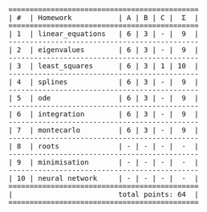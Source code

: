 <pre>
=============================================
| #  | Homework           | A | B | C |  Σ  |
=============================================
| 1  | linear_equations   | 6 | 3 | - |  9  |
---------------------------------------------
| 2  | eigenvalues        | 6 | 3 | - |  9  |
---------------------------------------------
| 3  | least_squares      | 6 | 3 | 1 | 10  |
---------------------------------------------
| 4  | splines            | 6 | 3 | - |  9  |
---------------------------------------------
| 5  | ode                | 6 | 3 | - |  9  |
---------------------------------------------
| 6  | integration        | 6 | 3 | - |  9  |
---------------------------------------------
| 7  | montecarlo         | 6 | 3 | - |  9  |
---------------------------------------------
| 8  | roots              | - | - | - |  -  |
---------------------------------------------
| 9  | minimisation       | - | - | - |  -  |
---------------------------------------------
| 10 | neural network     | - | - | - |  -  |
=============================================
|                         total points: 64  |
=============================================
